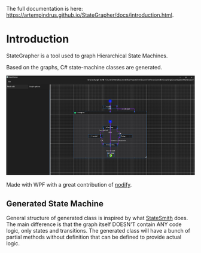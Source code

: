 The full documentation is here: https://artempindrus.github.io/StateGrapher/docs/introduction.html.

# Introduction
StateGrapher is a tool used to graph Hierarchical State Machines. 

Based on the graphs, C# state-machine classes are generated.

![AppPreview](docs/images/AppPreview.png)

Made with WPF with a great contribution of [nodify](https://github.com/miroiu/nodify).

## Generated State Machine
General structure of generated class is inspired by what [StateSmith](https://github.com/StateSmith/StateSmith) does.
The main difference is that the graph itself DOESN'T contain ANY code logic, only states and transitions.
The generated class will have a bunch of partial methods without definition that can be defined to provide actual logic.
